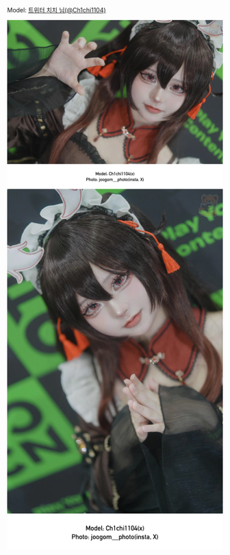 ﻿---
dddd: 2024.08.17 팝콘 토
nickname: 치치
sns_type: x
sns_id: Ch1chi1104
---

<a name="Ch1chi1104"></a>
Model: <a href="https://x.com/Ch1chi1104" target="_blank">트위터 치치 님(@Ch1chi1104)</a>

![IMG6531.webp](/assets/img/2024/08-17/치치/IMG6531.webp)
![IMG6537.webp](/assets/img/2024/08-17/치치/IMG6537.webp)